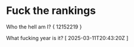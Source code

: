 # Fuck the rankings

Who the hell am I?
{ 12152219 }

What fucking year is it?
[ 2025-03-11T20:43:20Z ]
